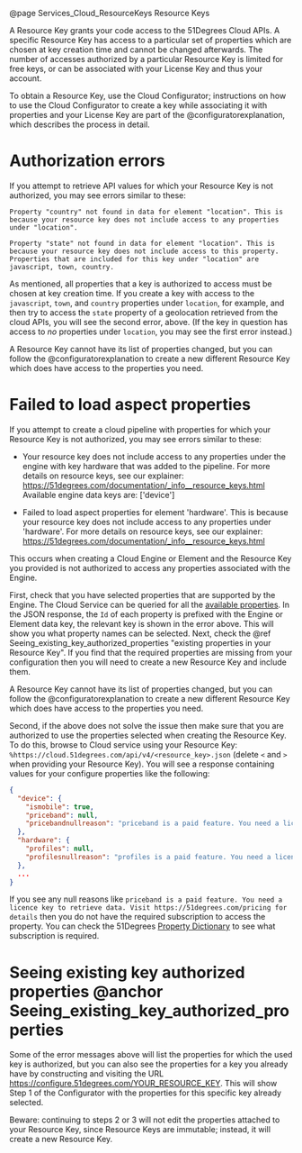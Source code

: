 @page Services_Cloud_ResourceKeys Resource Keys

A Resource Key grants your code access to the 51Degrees Cloud APIs. A specific Resource Key has access to a particular set of properties which are chosen at key creation time and cannot be changed afterwards. The number of accesses authorized by a particular Resource Key is limited for free keys, or can be associated with your License Key and thus your account.

To obtain a Resource Key, use the Cloud Configurator; instructions on how to use the Cloud Configurator to create a key while associating it with properties and your License Key are part of the @configuratorexplanation, which describes the process in detail.

# Authorization errors

If you attempt to retrieve API values for which your Resource Key is not authorized, you may see errors similar to these:

`Property "country" not found in data for element "location". This is because your resource key does not include access to any properties under "location".`

`Property "state" not found in data for element "location". This is because your resource key does not include access to this property. Properties that are included for this key under "location" are javascript, town, country.`

As mentioned, all properties that a key is authorized to access must be chosen at key creation time. If you create a key with access to the `javascript`, `town`, and `country` properties under `location`, for example, and then try to access the `state` property of a geolocation retrieved from the cloud APIs, you will see the second error, above. (If the key in question has access to _no_ properties under `location`, you may see the first error instead.)

A Resource Key cannot have its list of properties changed, but you can follow the @configuratorexplanation to create a new different Resource Key which does have access to the properties you need.

# Failed to load aspect properties

If you attempt to create a cloud pipeline with properties for which your Resource Key is not authorized, you may see errors similar to these:

- Your resource key does not include access to any properties under the engine with key hardware that was added to the pipeline. For more details on resource keys, see our explainer: https://51degrees.com/documentation/_info__resource_keys.html Available engine data keys are: ['device']

- Failed to load aspect properties for element 'hardware'. This is because your resource key does not include access to any properties under 'hardware'. For more details on resource keys, see our explainer: https://51degrees.com/documentation/_info__resource_keys.html

This occurs when creating a Cloud Engine or Element and the Resource Key you provided is not authorized to access any properties associated with the Engine. 

First, check that you have selected properties that are supported by the Engine. The Cloud Service can be queried for all the [available properties](https://cloud.51degrees.com/api/metadata/properties). In the JSON response, the `Id` of each property is prefixed with the Engine or Element data key, the relevant key is shown in the error above. This will show you what property names can be selected. Next, check the @ref Seeing_existing_key_authorized_properties "existing properties in your Resource Key". If you find that the required properties are missing from your configuration then you will need to create a new Resource Key and include them.

A Resource Key cannot have its list of properties changed, but you can follow the @configuratorexplanation to create a new different Resource Key which does have access to the properties you need.

Second, if the above does not solve the issue then make sure that you are authorized to use the properties selected when creating the Resource Key. To do this, browse to Cloud service using 
your Resource Key: `%https://cloud.51degrees.com/api/v4/<resource_key>.json` (delete `<` and `>` when providing your Resource Key). You will see a response containing values for your configure properties like the following:

```json
{
  "device": {
    "ismobile": true,
    "priceband": null,
    "pricebandnullreason": "priceband is a paid feature. You need a licence key to retrieve data. Visit https://51degrees.com/pricing for details",
  },
  "hardware": {
    "profiles": null,
    "profilesnullreason": "profiles is a paid feature. You need a licence key to retrieve data. Visit https://51degrees.com/pricing for details"
  },
  ...
}
```

If you see any null reasons like `priceband is a paid feature. You need a licence key to retrieve data. Visit https://51degrees.com/pricing for details` then you do not have the required subscription to access the property. You can check the 51Degrees [Property Dictionary](https://51degrees.com/developers/property-dictionary) to see what subscription is required.

# Seeing existing key authorized properties @anchor Seeing_existing_key_authorized_properties

Some of the error messages above will list the properties for which the used key is authorized, but you can also see the properties for a key you already have by constructing and visiting the URL https://configure.51degrees.com/YOUR_RESOURCE_KEY. This will show Step 1 of the Configurator with the properties for this specific key already selected.

Beware: continuing to steps 2 or 3 will not edit the properties attached to your Resource Key, since Resource Keys are immutable; instead, it will create a new Resource Key. 
